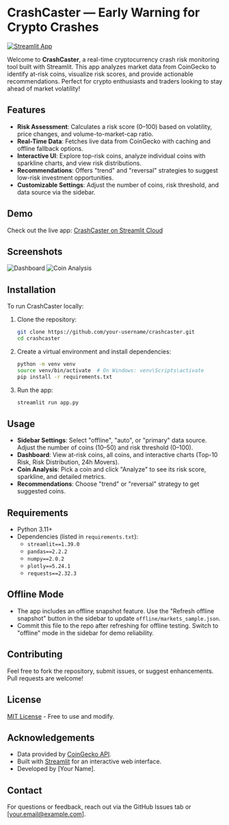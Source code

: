 # CrashCaster — Early Warning for Crypto Crashes

[![Streamlit App](https://img.shields.io/badge/Streamlit-App-blue)](https://crashcaster.streamlit.app/)

Welcome to **CrashCaster**, a real-time cryptocurrency crash risk monitoring tool built with Streamlit. This app analyzes market data from CoinGecko to identify at-risk coins, visualize risk scores, and provide actionable recommendations. Perfect for crypto enthusiasts and traders looking to stay ahead of market volatility!

## Features
- **Risk Assessment**: Calculates a risk score (0–100) based on volatility, price changes, and volume-to-market-cap ratio.
- **Real-Time Data**: Fetches live data from CoinGecko with caching and offline fallback options.
- **Interactive UI**: Explore top-risk coins, analyze individual coins with sparkline charts, and view risk distributions.
- **Recommendations**: Offers "trend" and "reversal" strategies to suggest low-risk investment opportunities.
- **Customizable Settings**: Adjust the number of coins, risk threshold, and data source via the sidebar.

## Demo
Check out the live app: [CrashCaster on Streamlit Cloud](https://crashcaster.streamlit.app/)

## Screenshots
![Dashboard](screenshots/dashboard.png)
![Coin Analysis](screenshots/coin_analysis.png)

## Installation
To run CrashCaster locally:
1. Clone the repository:
   ```bash
   git clone https://github.com/your-username/crashcaster.git
   cd crashcaster
   ```
2. Create a virtual environment and install dependencies:
   ```bash
   python -m venv venv
   source venv/bin/activate  # On Windows: venv\Scripts\activate
   pip install -r requirements.txt
   ```
3. Run the app:
   ```bash
   streamlit run app.py
   ```

## Usage
- **Sidebar Settings**: Select "offline", "auto", or "primary" data source. Adjust the number of coins (10–50) and risk threshold (0–100).
- **Dashboard**: View at-risk coins, all coins, and interactive charts (Top-10 Risk, Risk Distribution, 24h Movers).
- **Coin Analysis**: Pick a coin and click "Analyze" to see its risk score, sparkline, and detailed metrics.
- **Recommendations**: Choose "trend" or "reversal" strategy to get suggested coins.

## Requirements
- Python 3.11+
- Dependencies (listed in `requirements.txt`):
  - `streamlit==1.39.0`
  - `pandas==2.2.2`
  - `numpy==2.0.2`
  - `plotly==5.24.1`
  - `requests==2.32.3`

## Offline Mode
- The app includes an offline snapshot feature. Use the "Refresh offline snapshot" button in the sidebar to update `offline/markets_sample.json`.
- Commit this file to the repo after refreshing for offline testing. Switch to "offline" mode in the sidebar for demo reliability.

## Contributing
Feel free to fork the repository, submit issues, or suggest enhancements. Pull requests are welcome!

## License
[MIT License](LICENSE) - Free to use and modify.

## Acknowledgements
- Data provided by [CoinGecko API](https://www.coingecko.com/en/api).
- Built with [Streamlit](https://streamlit.io/) for an interactive web interface.
- Developed by [Your Name].

## Contact
For questions or feedback, reach out via the GitHub Issues tab or [your.email@example.com].